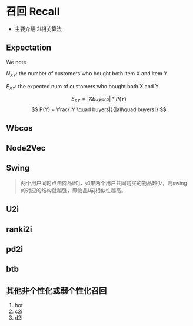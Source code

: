 # 召回 Recall

- 主要介绍i2i相关算法

## Expectation

We note 

$N_{XY}$: the number of customers who bought both item X and item Y.

$E_{XY}$: the expected num of customers who bought both X and Y.

$$ E_{XY} = |X buyers|*P(Y) $$
$$ P(Y) = \frac{|Y \quad buyers|}{|all\quad buyers|} $$

## Wbcos

## Node2Vec

## Swing
> 两个用户同时点击商品i和j，如果两个用户共同购买的物品越少，则swing的对应的结构就越强，即物品i与j相似性越高。

## U2i

## ranki2i

## pd2i 

## btb

## 其他非个性化或弱个性化召回

1. hot
2. c2i
3. d2i




